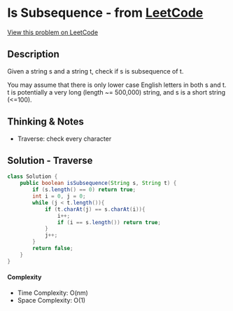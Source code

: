 # Is Subsequence - from [LeetCode](https://leetcode.com)
[View this problem on LeetCode](https://leetcode.com/problems/is-subsequence/)

## Description
 Given a string s and a string t, check if s is subsequence of t.

You may assume that there is only lower case English letters in both s and t. t is potentially a very long (length ~= 500,000) string, and s is a short string (<=100). 

## Thinking & Notes
* Traverse: check every character

## Solution - Traverse
```java
class Solution {
    public boolean isSubsequence(String s, String t) {
        if (s.length() == 0) return true;
        int i = 0, j = 0;
        while (j < t.length()){
            if (t.charAt(j) == s.charAt(i)){
                i++;
                if (i == s.length()) return true;
            }
            j++;
        }
        return false;
    }
}
```
#### Complexity
* Time Complexity: O(nm)
* Space Complexity: O(1)
